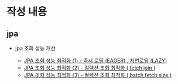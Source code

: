 # 작성 내용

## jpa
- jpa 조회 성능 개선

  - [JPA 조회 성능 최적화 (1) - 즉시 로딩 (EAGER) , 지연로딩 (LAZY)](./jpa_entitiy_query)
  - [JPA 조회 성능 최적화 (2) - 컬렉션 조회 최적화 ( fetch join )](./jpa_entitiy_query)
  - [JPA 조회 성능 최적화 (3) - 컬렉션 조회 최적화 ( batch fetch size )](./jpa_entitiy_query)


